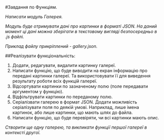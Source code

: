 #Завдання по Функціям.

*Написати модуль Галерея.*

*Модуль буде отримувати дані про картинки в форматі JSON.*
*На даний момент ці дані можна зберігати в текстовому вигляді безпосередньо в .js файлі.*

*Приклад файлу прикріплений - gallery.json.*

##Реалізувати функціональність:

1. Додати, редагувати, видалити картинку галереї.
2. Написати функцію, що буде виводити на екран інформацію про передані картинки галереї. Та використовувати її для виведення результату роботи всіх функцій галереї.
3. Відсортувати картинки по зазначеному полю (поле передавати аргументом у функцію).
4. Відфільтрувати картинки по переданому полю.
5. Серіалізвати галерею в формат JSON. Додати можливість серіалізувати поля по деякій умові. Наприклад, лише імена картинок, або лише картинки, що мають шлях до файла.
6. Написати функцію, що буде перевіряти, чи всі картинки мають опис.

*Створити ще одну галерею, та викликати функції першої галереї в контексті другої.*


